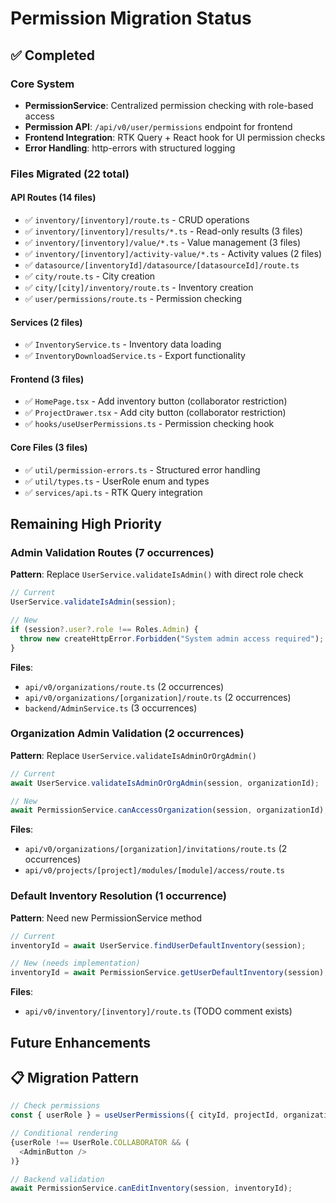 # Permission Migration Status

## ✅ Completed

### Core System
- **PermissionService**: Centralized permission checking with role-based access
- **Permission API**: `/api/v0/user/permissions` endpoint for frontend
- **Frontend Integration**: RTK Query + React hook for UI permission checks
- **Error Handling**: http-errors with structured logging

### Files Migrated (22 total)

#### API Routes (14 files)
- ✅ `inventory/[inventory]/route.ts` - CRUD operations  
- ✅ `inventory/[inventory]/results/*.ts` - Read-only results (3 files)
- ✅ `inventory/[inventory]/value/*.ts` - Value management (3 files) 
- ✅ `inventory/[inventory]/activity-value/*.ts` - Activity values (2 files)
- ✅ `datasource/[inventoryId]/datasource/[datasourceId]/route.ts`
- ✅ `city/route.ts` - City creation
- ✅ `city/[city]/inventory/route.ts` - Inventory creation
- ✅ `user/permissions/route.ts` - Permission checking

#### Services (2 files)
- ✅ `InventoryService.ts` - Inventory data loading
- ✅ `InventoryDownloadService.ts` - Export functionality

#### Frontend (3 files)  
- ✅ `HomePage.tsx` - Add inventory button (collaborator restriction)
- ✅ `ProjectDrawer.tsx` - Add city button (collaborator restriction)
- ✅ `hooks/useUserPermissions.ts` - Permission checking hook

#### Core Files (3 files)
- ✅ `util/permission-errors.ts` - Structured error handling
- ✅ `util/types.ts` - UserRole enum and types
- ✅ `services/api.ts` - RTK Query integration

## Remaining High Priority

### Admin Validation Routes (7 occurrences)
**Pattern**: Replace `UserService.validateIsAdmin()` with direct role check
```typescript
// Current
UserService.validateIsAdmin(session);

// New  
if (session?.user?.role !== Roles.Admin) {
  throw new createHttpError.Forbidden("System admin access required");
}
```

**Files**:
- `api/v0/organizations/route.ts` (2 occurrences)
- `api/v0/organizations/[organization]/route.ts` (2 occurrences) 
- `backend/AdminService.ts` (3 occurrences)

### Organization Admin Validation (2 occurrences)
**Pattern**: Replace `UserService.validateIsAdminOrOrgAdmin()`
```typescript
// Current
await UserService.validateIsAdminOrOrgAdmin(session, organizationId);

// New
await PermissionService.canAccessOrganization(session, organizationId);
```

**Files**:
- `api/v0/organizations/[organization]/invitations/route.ts` (2 occurrences)
- `api/v0/projects/[project]/modules/[module]/access/route.ts`

### Default Inventory Resolution (1 occurrence) 
**Pattern**: Need new PermissionService method
```typescript
// Current
inventoryId = await UserService.findUserDefaultInventory(session);

// New (needs implementation)
inventoryId = await PermissionService.getUserDefaultInventory(session);
```

**Files**:
- `api/v0/inventory/[inventory]/route.ts` (TODO comment exists)

## Future Enhancements


## 📋 Migration Pattern
```typescript
// Check permissions
const { userRole } = useUserPermissions({ cityId, projectId, organizationId });

// Conditional rendering
{userRole !== UserRole.COLLABORATOR && (
  <AdminButton />
)}

// Backend validation  
await PermissionService.canEditInventory(session, inventoryId);
```